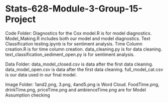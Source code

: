 # Stats-628-Module-3-Group-15-Project
Code Folder:
Diagnostics for the Cox model.R is for model diagnostics.
Model_Making.R includes both our model and model diagnostics.
Text Classification testing.ipynb is for sentiment analysis.
Time Column creation.R is for time column creation.
data_cleaning.py is for data cleaning.
text_classification_sediment_open.py is for sentiment analysis.

Data Folder:
data_model_closed.csv is data after the first data cleaning. 
data_model_open.csv is data after the first data cleaning.
full_model_cat.csv is our data used in our final model.

Image Folder:
1and2.png, 3.png, 4and5.png is Word Cloud.
FoodTime.png, drinkTime.png, priceTime.png and ambienceTime.png are for Model Assumption checking 


